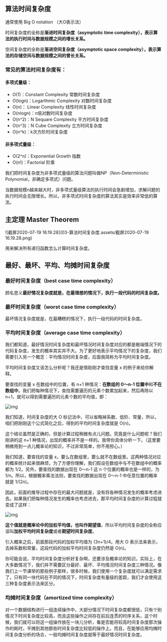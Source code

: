 ## 算法时间复杂度

通常使用 Big O notation （大O表示法）

时间复杂度的全称是**渐进时间复杂度（asymptotic time complexity），表示算法的执行时间与数据规模之间的增长关系。**

空间复杂度的全称是**渐进空间复杂度（asymptotic space complexity），表示算法的存储空间与数据规模之间的曾长关系。**

### 常见的算法时间复杂度有：

#### 多项式量级：

* O(1)：Constant Complexity 常数时间复杂度
* O(logn)：Logarthmic Complexity 对数时间复杂度
* O(n)： Linear Complexity 线性时间复杂度
* O(nlogn)：n倍对数时间复杂度
* O(n^2)：N Sequare Complexity 平方时间复杂度
* O(n^3)：N Cube Complexity 立方时间复杂度
* O(n^k)：k次方阶时间复杂度

#### 非多项式量级：

* O(2^n)：Exponential Growth 指数
* O(n!)：Factorial 阶乘

我们把时间复杂度为非多项式量级的算法问题叫做NP（Non-Deterministic Polynomial，非确定多项式）问题。

当数据规模n越来越大时，非多项式量级算法的执行时间会急剧增加，求解问题的执行时间会无限增长。所以，非多项式时间复杂度的算法其实是效率非常低的算法。



## 主定理 Master Theorem

![截屏2020-07-19 16.19.28](03-算法时间复杂度.assets/截屏2020-07-19 16.19.28.png)

用来解决所有递归函数怎么计算时间复杂度。

 



## 最好、最坏、平均、均摊时间复杂度

### 最好时间复杂度（best case time complexity）

顾名思义**最好情况复杂度就是，在最理想的情况下，执行一段代码的时间复杂度。**

### 最坏时间复杂度（worst case time complexity）

最坏情况复杂度就是，在最糟糕的情况下，执行一段代码的时间复杂度。

### 平均时间复杂度（average case time complexity）

我们都知道，最好情况时间复杂度和最坏情况时间复杂度对应的都是极端情况下的代码复杂度，发生的概率其实并不大。为了更好地表示平均情况下的复杂度，我们需要引入另一个概念：平均情况时间复杂度，后面我简称为平均时间复杂度。

平均时间复杂度又该怎么分析呢？我还是借助刚才查找变量 x 的例子来给你解释。

要查找的变量 x 在数组中的位置，有 n+1 种情况：**在数组的 0～n-1 位置中**和**不在数组中**。我们把每种情况下，查找需要遍历的元素个数累加起来，然后再除以 n+1，就可以得到需要遍历的元素个数的平均值，即：

![img](https://static001.geekbang.org/resource/image/d8/2f/d889a358b8eccc5bbb90fc16e327a22f.jpg)

我们知道，时间复杂度的大 O 标记法中，可以省略掉系数、低阶、常量，所以，咱们把刚刚这个公式简化之后，得到的平均时间复杂度就是 O(n)。

这个结论虽然是正确的，但是计算过程稍微有点儿问题。究竟是什么问题呢？我们刚讲的这 n+1 种情况，出现的概率并不是一样的。我带你具体分析一下。（这里要稍微用到一点儿概率论的知识，不过非常简单，你不用担心。）

我们知道，要查找的变量 x，要么在数组里，要么就不在数组里。这两种情况对应的概率统计起来很麻烦，为了方便你理解，我们假设在数组中与不在数组中的概率都为 1/2。另外，要查找的数据出现在 0～n-1 这 n 个位置的概率也是一样的，为 1/n。所以，根据概率乘法法则，要查找的数据出现在 0～n-1 中任意位置的概率就是 1/(2n)。

因此，前面的推导过程中存在的最大问题就是，没有将各种情况发生的概率考虑进去。如果我们把每种情况发生的概率也考虑进去，那平均时间复杂度的计算过程就变成了这样：

![img](https://static001.geekbang.org/resource/image/36/7f/36c0aabdac69032f8a43368f5e90c67f.jpg)

**这个值就是概率论中的加权平均值，也叫作期望值**，所以平均时间复杂度的全称应该叫**加权平均时间复杂度**或者**期望时间复杂度**。

引入概率之后，前面那段代码的加权平均值为 (3n+1)/4。用大 O 表示法来表示，去掉系数和常量，这段代码的加权平均时间复杂度仍然是 O(n)。

你可能会说，平均时间复杂度分析好复杂啊，还要涉及概率论的知识。实际上，在大多数情况下，我们并不需要区分最好、最坏、平均情况时间复杂度三种情况。像我们上一节课举的那些例子那样，很多时候，我们使用一个复杂度就可以满足需求了。只有同一块代码在不同的情况下，时间复杂度有量级的差距，我们才会使用这三种复杂度表示法来区分。

### 均摊时间复杂度（amortized time complexity）

对一个数据结构进行一组连续操作中，大部分情况下时间复杂度都很低，只有个别情况下时间复杂度比较高，而且这些操作之间存在前后连贯的时序关系，这个时候，我们就可以将这一组操作放在一块儿分析，看是否能将较高时间复杂度那次操作的耗时，平摊到其他那些时间复杂度比较低的操作上。而且，在能够应用均摊时间复杂度分析的场合，一般均摊时间复杂度就等于最好情况时间复杂度。

